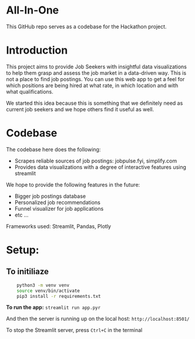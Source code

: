 # All-In-One

This GitHub repo serves as a codebase for the Hackathon project.

# Introduction
This project aims to provide Job Seekers with insightful data visualizations to help them grasp and assess the job market in a data-driven way. 
This is not a place to find job postings. You can use this web app to get a feel for which positions are being hired at what rate, in which location and with what qualifications. 

We started this idea because this is something that we definitely need as current job seekers and we hope others find it useful as well. 

# Codebase
The codebase here does the following:
- Scrapes reliable sources of job postings: jobpulse.fyi, simplify.com
- Provides data visualizations with a degree of interactive features using streamlit

We hope to provide the following features in the future:
- Bigger job postings database
- Personalized job recommendations
- Funnel visualizer for job applications
- etc ...

Frameworks used: Streamlit, Pandas, Plotly


# Setup:

## To initiliaze

```bash
    python3 -m venv venv
    source venv/bin/activate
    pip3 install -r requirements.txt
```

**To run the app:** `streamlit run app.pyr`

And then the server is running up on the local host: `http://localhost:8501/`

To stop the Streamlit server, press ```Ctrl+C``` in the terminal


